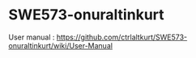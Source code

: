 # SWE573-onuraltinkurt

User manual : https://github.com/ctrlaltkurt/SWE573-onuraltinkurt/wiki/User-Manual 
